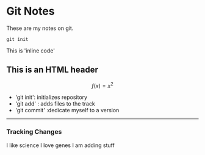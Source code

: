 # Git Notes

These are my notes on git.

```
git init
```
This is 'inline code'


<h2>This is an HTML header</h2>


$$f(x) = x^2$$
* 'git init': initializes repository
* 'git add' : adds files to the track
* 'git commit' :dedicate myself to a version

---

### Tracking Changes



I like science
I love genes
I am adding stuff


